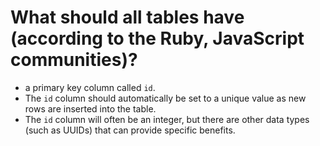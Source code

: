 # What should all tables have (according to the Ruby, JavaScript communities)?
* a primary key column called `id`.
* The `id` column should automatically be set to a unique value as new rows are inserted into the table.
* The `id` column will often be an integer, but there are other data types (such as UUIDs) that can provide specific benefits.